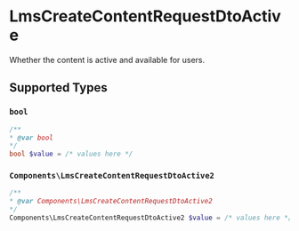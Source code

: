 # LmsCreateContentRequestDtoActive

Whether the content is active and available for users.


## Supported Types

### `bool`

```php
/**
* @var bool
*/
bool $value = /* values here */
```

### `Components\LmsCreateContentRequestDtoActive2`

```php
/**
* @var Components\LmsCreateContentRequestDtoActive2
*/
Components\LmsCreateContentRequestDtoActive2 $value = /* values here */
```

